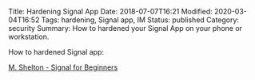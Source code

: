 Title: Hardening Signal App
Date: 2018-07-07T16:21
Modified: 2020-03-04T16:52
Tags: hardening, Signal app, IM
Status: published
Category: security
Summary: How to hardened your Signal App on your phone or workstation.

How to hardened Signal app:

[M. Shelton - Signal for Beginners](https://medium.com/@mshelton/signal-for-beginners-c6b44f76a1f0)
